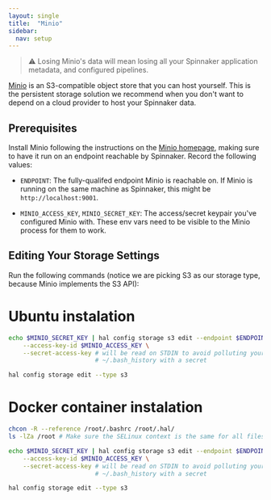 ```yaml
---
layout: single
title:  "Minio"
sidebar:
  nav: setup
---
```


> :warning: Losing Minio's data will mean losing all your Spinnaker 
> application metadata, and configured pipelines.

[Minio](https://www.minio.io/) is an S3-compatible object store that you can
host yourself. This is the persistent storage solution we recommend when you
don't want to depend on a cloud provider to host your Spinnaker data. 

## Prerequisites

Install Minio following the instructions on the [Minio
homepage](https://www.minio.io/), making sure to have it run on an endpoint
reachable by Spinnaker. Record the following values:

* `ENDPOINT`: The fully-qualifed endpoint Minio is reachable on. If Minio is
  running on the same machine as Spinnaker, this might be
  `http://localhost:9001`.

* `MINIO_ACCESS_KEY`, `MINIO_SECRET_KEY`: The access/secret keypair you've 
  configured Minio with. These env vars need to be visible to the Minio process
  for them to work.

## Editing Your Storage Settings

Run the following commands (notice we are picking S3 as our storage type,
because Minio implements the S3 API):

# Ubuntu instalation
```bash
echo $MINIO_SECRET_KEY | hal config storage s3 edit --endpoint $ENDPOINT \
    --access-key-id $MINIO_ACCESS_KEY \
    --secret-access-key # will be read on STDIN to avoid polluting your
                        # ~/.bash_history with a secret

hal config storage edit --type s3 
```

# Docker container instalation
```bash
chcon -R --reference /root/.bashrc /root/.hal/
ls -lZa /root # Make sure the SELinux context is the same for all files/folders

echo $MINIO_SECRET_KEY | hal config storage s3 edit --endpoint $ENDPOINT \
    --access-key-id $MINIO_ACCESS_KEY \
    --secret-access-key # will be read on STDIN to avoid polluting your
                        # ~/.bash_history with a secret

hal config storage edit --type s3 
```
